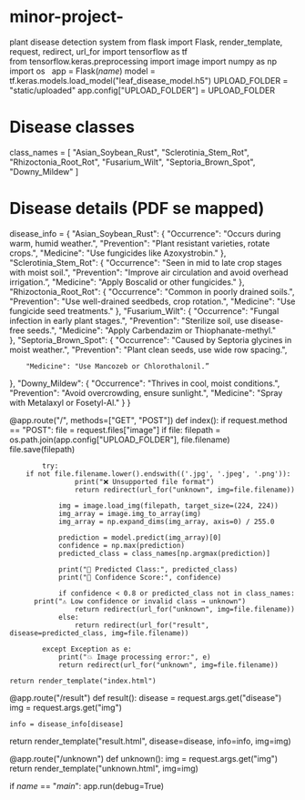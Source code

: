 # minor-project-
plant disease detection system
from flask import Flask, render_template, request, redirect, url_for
import tensorflow as tf      
from tensorflow.keras.preprocessing import image
import numpy as np
import os
 
app = Flask(_name_)
model = tf.keras.models.load_model("leaf_disease_model.h5")
UPLOAD_FOLDER = "static/uploaded"
app.config["UPLOAD_FOLDER"] = UPLOAD_FOLDER
        
# Disease classes
class_names = [
    "Asian_Soybean_Rust",
    "Sclerotinia_Stem_Rot",
    "Rhizoctonia_Root_Rot",
    "Fusarium_Wilt",
    "Septoria_Brown_Spot",   
    "Downy_Mildew"
]
        
# Disease details (PDF se mapped)
disease_info = {
    "Asian_Soybean_Rust": {
        "Occurrence": "Occurs during warm, humid weather.",
        "Prevention": "Plant resistant varieties, rotate crops.",
        "Medicine": "Use fungicides like Azoxystrobin."
    },
    "Sclerotinia_Stem_Rot": {
        "Occurrence": "Seen in mid to late crop stages with moist soil.",
        "Prevention": "Improve air circulation and avoid overhead irrigation.”,
        "Medicine": "Apply Boscalid or other fungicides."
    },
    "Rhizoctonia_Root_Rot": {
        "Occurrence": "Common in poorly drained soils.",
        "Prevention": "Use well-drained seedbeds, crop rotation.",
        "Medicine": "Use fungicide seed treatments."
    },
    "Fusarium_Wilt": {
        "Occurrence": "Fungal infection in early plant stages.",
        "Prevention": "Sterilize soil, use disease-free seeds.",
        "Medicine": "Apply Carbendazim or Thiophanate-methyl."   
    },
    "Septoria_Brown_Spot": {
        "Occurrence": "Caused by Septoria glycines in moist weather.",
        "Prevention": "Plant clean seeds, use wide row spacing.",

        "Medicine": "Use Mancozeb or Chlorothalonil.”
 },
    "Downy_Mildew": {
        "Occurrence": "Thrives in cool, moist conditions.",
        "Prevention": "Avoid overcrowding, ensure sunlight.",
        "Medicine": "Spray with Metalaxyl or Fosetyl-Al."
    }
}
    
@app.route("/", methods=["GET", "POST"])
def index():
    if request.method == "POST":
        file = request.files["image"]
        if file:
            filepath = os.path.join(app.config["UPLOAD_FOLDER"], file.filename)
            file.save(filepath)

            try:
        if not file.filename.lower().endswith(('.jpg', '.jpeg', '.png')):
                    print("❌ Unsupported file format")
                    return redirect(url_for("unknown", img=file.filename))
        
                img = image.load_img(filepath, target_size=(224, 224))
                img_array = image.img_to_array(img)
                img_array = np.expand_dims(img_array, axis=0) / 255.0
    
                prediction = model.predict(img_array)[0]
                confidence = np.max(prediction)
                predicted_class = class_names[np.argmax(prediction)]
        
                print("🧠 Predicted Class:", predicted_class)
                print("🎯 Confidence Score:", confidence)
            
                if confidence < 0.8 or predicted_class not in class_names:
          print("⚠ Low confidence or invalid class → unknown")
                    return redirect(url_for("unknown", img=file.filename))
                else:
                    return redirect(url_for("result", disease=predicted_class, img=file.filename))
                
            except Exception as e:
                print("💥 Image processing error:", e)
                return redirect(url_for("unknown", img=file.filename))
                
    return render_template("index.html")
                
@app.route("/result")
def result():
    disease = request.args.get("disease")
    img = request.args.get("img")

    info = disease_info[disease]
 return render_template("result.html", disease=disease, info=info, img=img)
                    
@app.route("/unknown")
def unknown():
    img = request.args.get("img")
    return render_template("unknown.html", img=img)
                
if _name_ == "_main_":
    app.run(debug=True)

